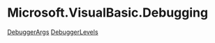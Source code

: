 ﻿
# Microsoft.VisualBasic.Debugging

[DebuggerArgs](T-Microsoft.VisualBasic.Debugging.DebuggerArgs.md)
[DebuggerLevels](T-Microsoft.VisualBasic.Debugging.DebuggerLevels.md)

